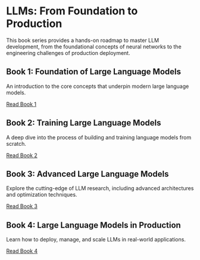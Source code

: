 # LLMs: From Foundation to Production

This book series provides a hands-on roadmap to master LLM development, from the foundational concepts of neural networks to the engineering challenges of production deployment.

## Book 1: Foundation of Large Language Models

An introduction to the core concepts that underpin modern large language models.

[Read Book 1](./book1-foundation/index.md)

## Book 2: Training Large Language Models

A deep dive into the process of building and training language models from scratch.

[Read Book 2](./book2-training/index.md)

## Book 3: Advanced Large Language Models

Explore the cutting-edge of LLM research, including advanced architectures and optimization techniques.

[Read Book 3](./book3-advanced/index.md)

## Book 4: Large Language Models in Production

Learn how to deploy, manage, and scale LLMs in real-world applications.

[Read Book 4](./book4-production/index.md)
